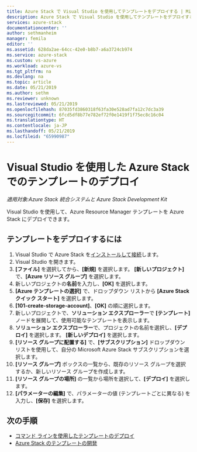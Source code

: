 ```yaml
---
title: Azure Stack で Visual Studio を使用してテンプレートをデプロイする | Microsoft Docs
description: Azure Stack で Visual Studio を使用してテンプレートをデプロイする方法について説明します。
services: azure-stack
documentationcenter: ''
author: sethmanheim
manager: femila
editor: ''
ms.assetid: 628da2ae-64cc-42e0-b8b7-a6a3724cb974
ms.service: azure-stack
ms.custom: vs-azure
ms.workload: azure-vs
ms.tgt_pltfrm: na
ms.devlang: na
ms.topic: article
ms.date: 05/21/2019
ms.author: sethm
ms.reviewer: unknown
ms.lastreviewed: 05/21/2019
ms.openlocfilehash: 87035fd3860318f63fa30e528ad7fa12c7dc3a39
ms.sourcegitcommit: 6fcd5df8b77e782ef72f0e1419f1f75ec8c16c04
ms.translationtype: HT
ms.contentlocale: ja-JP
ms.lasthandoff: 05/21/2019
ms.locfileid: "65990987"
---
```

# <a name="deploy-templates-in-azure-stack-using-visual-studio"></a>Visual Studio を使用した Azure Stack でのテンプレートのデプロイ

*適用対象:Azure Stack 統合システムと Azure Stack Development Kit*

Visual Studio を使用して、Azure Resource Manager テンプレートを Azure Stack にデプロイできます。

## <a name="to-deploy-a-template"></a>テンプレートをデプロイするには

1. Visual Studio で Azure Stack を[インストールして接続](azure-stack-install-visual-studio.md)します。
2. Visual Studio を開きます。
3. **[ファイル]** を選択してから、**[新規]** を選択します。 **[新しいプロジェクト]** で、**[Azure リソース グループ]** を選択します。
4. 新しいプロジェクトの**名前**を入力し、**[OK]** を選択します。
5. **[Azure テンプレートの選択]** で、ドロップダウン リストから **[Azure Stack クイック スタート]** を選択します。
6. **[101-create-storage-account]**、**[OK]** の順に選択します。
7. 新しいプロジェクトで、**ソリューション エクスプローラー**で **[テンプレート]** ノードを展開して、使用可能なテンプレートを表示します。
8. **ソリューション エクスプローラー**で、プロジェクトの名前を選択し、**[デプロイ]** を選択します。 **[新しいデプロイ]** を選択します。
9. **[リソース グループに配置する]** で、**[サブスクリプション]** ドロップダウン リストを使用して、自分の Microsoft Azure Stack サブスクリプションを選択します。
10. **[リソース グループ]** ボックスの一覧から、既存のリソース グループを選択するか、新しいリソース グループを作成します。
11. **[リソース グループの場所]** の一覧から場所を選択して、**[デプロイ]** を選択します。
12. **[パラメーターの編集]** で、パラメーターの値 (テンプレートごとに異なる) を入力し、**[保存]** を選択します。

## <a name="next-steps"></a>次の手順

* [コマンド ラインを使用したテンプレートのデプロイ](azure-stack-deploy-template-command-line.md)
* [Azure Stack のテンプレートの開発](azure-stack-develop-templates.md)
